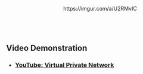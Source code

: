 <p align="center">https://imgur.com/a/U2RMvIC</p>

<h1></h1>
<br />


<h2>Video Demonstration</h2>

- ### [YouTube: Virtual Private Network](https://www.youtube.com/watch?v=nqQiv0U0P9s)
